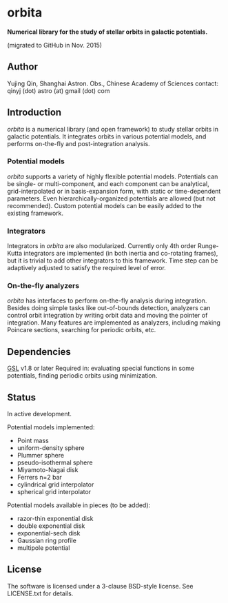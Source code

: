 # orbita

**Numerical library for the study of stellar orbits in galactic potentials.**

(migrated to GitHub in Nov. 2015)

## Author

Yujing Qin, Shanghai Astron. Obs., Chinese Academy of Sciences
contact: qinyj (dot) astro (at) gmail (dot) com

## Introduction

*orbita* is a numerical library (and open framework) to study stellar orbits in galactic potentials. It integrates orbits in various potential models, and performs on-the-fly and post-integration analysis.

### Potential models

*orbita* supports a variety of highly flexible potential models. Potentials can be single- or multi-component, and each component can be analytical, grid-interpolated or in basis-expansion form, with static or time-dependent parameters. Even hierarchically-organized potentials are allowed (but not recommended). Custom potential models can be easily added to the existing framework.

### Integrators

Integrators in *orbita* are also modularized. Currently only 4th order Runge-Kutta integrators are implemented (in both inertia and co-rotating frames), but it is trivial to add other integrators to this framework. Time step can be adaptively adjusted to satisfy the required level of error.

### On-the-fly analyzers

*orbita* has interfaces to perform on-the-fly analysis during integration. Besides doing simple tasks like out-of-bounds detection, analyzers can control orbit integration by writing orbit data and moving the pointer of integration. Many features are implemented as analyzers, including making Poincare sections, searching for periodic orbits, etc.

## Dependencies

[GSL](http://www.gnu.org/software/gsl/) v1.8 or later
Required in: evaluating special functions in some potentials, finding periodic orbits using minimization.

## Status

In active development.

Potential models implemented:

* Point mass
* uniform-density sphere
* Plummer sphere
* pseudo-isothermal sphere
* Miyamoto-Nagai disk
* Ferrers n=2 bar
* cylindrical grid interpolator
* spherical grid interpolator

Potential models available in pieces (to be added):

* razor-thin exponential disk
* double exponential disk
* exponential-sech disk
* Gaussian ring profile
* multipole potential

## License

The software is licensed under a 3-clause BSD-style license. See LICENSE.txt for details.
